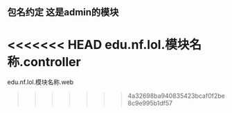 ## 包名约定  这是admin的模块
<<<<<<< HEAD
edu.nf.lol.模块名称.controller
=======
edu.nf.lol.模块名称.web
>>>>>>> 4a32698ba940835423bcaf0f2be8c9e995b1df57

